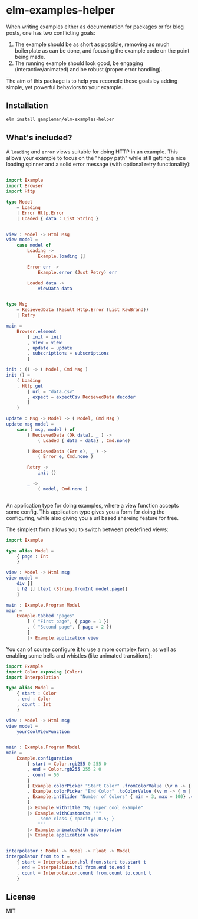 # elm-examples-helper

When writing examples either as documentation for packages or for blog posts, one has two conflicting goals:

1. The example should be as short as possible, removing as much boilerplate as can be done, and focusing the example code on the point being made.
2. The running example should look good, be engaging (interactive/animated) and be robust (proper error handling).

The aim of this package is to help you reconcile these goals by adding simple, yet powerful behaviors to your example.

## Installation

```sh
elm install gampleman/elm-examples-helper
```

## What's included?

A `loading` and `error` views suitable for doing HTTP in an example. This allows your example to focus on the "happy path" while still getting a nice loading spinner and a solid error message (with optional retry functionality):

```elm

import Example
import Browser
import Http

type Model
    = Loading
    | Error Http.Error
    | Loaded { data : List String }


view : Model -> Html Msg
view model =
    case model of
        Loading ->
            Example.loading []

        Error err ->
            Example.error (Just Retry) err

        Loaded data ->
            viewData data


type Msg
    = RecievedData (Result Http.Error (List RawBrand))
    | Retry

main =
    Browser.element
        { init = init
        , view = view
        , update = update
        , subscriptions = subscriptions
        }

init : () -> ( Model, Cmd Msg )
init () =
    ( Loading
    , Http.get
        { url = "data.csv"
        , expect = expectCsv RecievedData decoder
        }
    )

update : Msg -> Model -> ( Model, Cmd Msg )
update msg model =
    case ( msg, model ) of
        ( RecievedData (Ok data), _ ) ->
            ( Loaded { data = data} , Cmd.none)

        ( RecievedData (Err e), _ ) ->
            ( Error e, Cmd.none )

        Retry ->
            init ()

        _ ->
            ( model, Cmd.none )



```

An application type for doing examples, where a view function accepts some config. This application type gives you a form for doing the configuring, while also giving you a url based shareing feature for free.

The simplest form allows you to switch between predefined views:

```elm
import Example

type alias Model =
    { page : Int
    }

view : Model -> Html msg
view model =
    div []
    [ h2 [] [text (String.fromInt model.page)]
    ]

main : Example.Program Model
main =
    Example.tabbed "pages"
        [ ( "First page", { page = 1 })
        , ( "Second page", { page = 2 })
        ]
        |> Example.application view
```

You can of course configure it to use a more complex form, as well as enabling some bells and whistles (like animated transitions):

```elm
import Example
import Color exposing (Color)
import Interpolation

type alias Model =
    { start : Color
    , end : Color
    , count : Int
    }

view : Model -> Html msg
view model =
    yourCoolViewFunction


main : Example.Program Model
main =
    Example.configuration
        { start = Color.rgb255 0 255 0
        , end = Color.rgb255 255 2 0
        , count = 50
        }
        [ Example.colorPicker "Start Color" .fromColorValue (\v m -> { m | fromColorValue = v })
        , Example.colorPicker "End Color" .toColorValue (\v m -> { m | toColorValue = v })
        , Example.intSlider "Number of Colors" { min = 3, max = 100} .count (\v m -> { m | count = v })
        ]
        |> Example.withTitle "My super cool example"
        |> Example.withCustomCss """
            .some-class { opacity: 0.5; }
            """
        |> Example.animatedWith interpolator
        |> Example.application view


interpolator : Model -> Model -> Float -> Model
interpolator from to t =
    { start = Interpolation.hsl from.start to.start t
    , end = Interpolation.hsl from.end to.end t
    , count = Interpolation.count from.count to.count t
    }
```

## License

MIT
